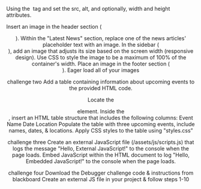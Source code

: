 Using the <img> tag and set the src, alt, and optionally, width and height attributes. 

Insert an image in the header section (<header>). 
Within the "Latest News" section, replace one of the news articles' placeholder text with an image. 
In the sidebar (<aside>), add an image that adjusts its size based on the screen width (responsive design). Use CSS to style the image to be a maximum of 100% of the container's width. 
Place an image in the footer section (<footer>). 
Eager load all of your images

challenge two
Add a table containing information about upcoming events to the provided HTML code.

Locate the <aside class="sidebar"> element.
Inside the <aside>, insert an HTML table structure that includes the following columns:
Event Name
Date
Location
Populate the table with three upcoming events, include names, dates, & locations.
Apply CSS styles to the table using "styles.css”

challenge three
Create an external JavaScript file (/assets/js/scripts.js) that logs the message "Hello, External JavaScript!" to the console when the page loads.
Embed JavaScript within the HTML document to log  "Hello, Embedded JavaScript!" to the console when the page loads.

challenge four
Download the Debugger challenge code & instructions from blackboard
Create an external JS file in your project & follow steps 1-10
